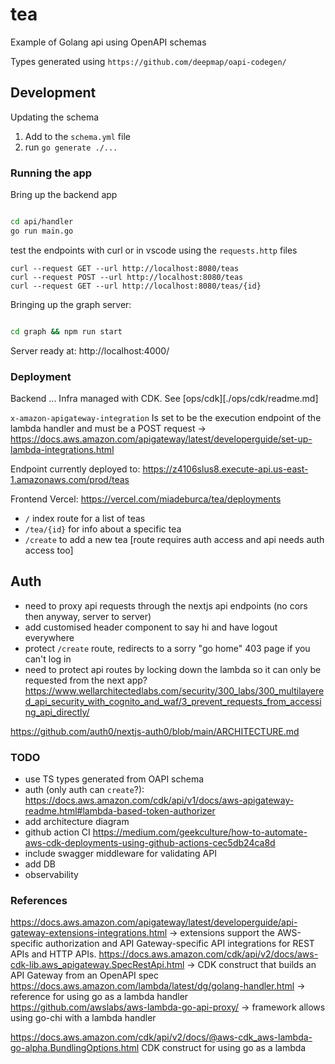 # tea

Example of Golang api using OpenAPI schemas

Types generated using `https://github.com/deepmap/oapi-codegen/`

## Development

Updating the schema

1. Add to the `schema.yml` file
1. run `go generate ./...`

### Running the app

Bring up the backend app

```bash

cd api/handler
go run main.go
```

test the endpoints with curl or in vscode using the `requests.http` files

```
curl --request GET --url http://localhost:8080/teas
curl --request POST --url http://localhost:8080/teas
curl --request GET --url http://localhost:8080/teas/{id}
```


Bringing up the graph server:
```bash

cd graph && npm run start
```

Server ready at: http://localhost:4000/

### Deployment

Backend ...
Infra managed with CDK. See [ops/cdk][./ops/cdk/readme.md]

`x-amazon-apigateway-integration` Is set to be the execution endpoint of the lambda handler and must be a POST request
-> https://docs.aws.amazon.com/apigateway/latest/developerguide/set-up-lambda-integrations.html

Endpoint currently deployed to: https://z4106slus8.execute-api.us-east-1.amazonaws.com/prod/teas

Frontend Vercel: https://vercel.com/miadeburca/tea/deployments
- `/` index route for a list of teas
- `/tea/{id}` for info about a specific tea
- `/create` to add a new tea [route requires auth access and api needs auth access too]


## Auth
- need to proxy api requests through the nextjs api endpoints (no cors then anyway, server to server)
- add customised header component to say hi and have logout everywhere
- protect `/create` route, redirects to a sorry "go home" 403 page if you can't log in
- need to protect api routes by locking down the lambda so it can only be requested from the next app?
https://www.wellarchitectedlabs.com/security/300_labs/300_multilayered_api_security_with_cognito_and_waf/3_prevent_requests_from_accessing_api_directly/


https://github.com/auth0/nextjs-auth0/blob/main/ARCHITECTURE.md

### TODO
- use TS types generated from OAPI schema
- auth (only auth can `create`?): https://docs.aws.amazon.com/cdk/api/v1/docs/aws-apigateway-readme.html#lambda-based-token-authorizer
- add architecture diagram
- github action CI https://medium.com/geekculture/how-to-automate-aws-cdk-deployments-using-github-actions-cec5db24ca8d
- include swagger middleware for validating API
- add DB
- observability

### References

https://docs.aws.amazon.com/apigateway/latest/developerguide/api-gateway-extensions-integrations.html -> extensions support the AWS-specific authorization and API Gateway-specific API integrations for REST APIs and HTTP APIs.
https://docs.aws.amazon.com/cdk/api/v2/docs/aws-cdk-lib.aws_apigateway.SpecRestApi.html -> CDK construct that builds an API Gateway from an OpenAPI spec
https://docs.aws.amazon.com/lambda/latest/dg/golang-handler.html -> reference for using go as a lambda handler
https://github.com/awslabs/aws-lambda-go-api-proxy/ -> framework allows using go-chi with a lambda handler

https://docs.aws.amazon.com/cdk/api/v2/docs/@aws-cdk_aws-lambda-go-alpha.BundlingOptions.html CDK construct for using go as a lambda
